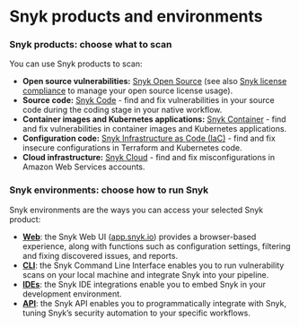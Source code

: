 # Snyk products and environments

### Snyk products: choose what to scan

You can use Snyk products to scan:

* **Open source vulnerabilities:** [Snyk Open Source](https://docs.snyk.io/snyk-open-source) (see also [Snyk license compliance](../../products/snyk-open-source/licenses/) to manage your open source license usage).
* **Source code:** [Snyk Code](https://snyk.io/product/snyk-code/) - find and fix vulnerabilities in your source code during the coding stage in your native workflow.
* **Container images and Kubernetes applications:** [Snyk Container](https://docs.snyk.io/snyk-container) - find and fix vulnerabilities in container images and Kubernetes applications.
* **Configuration code:** [Snyk Infrastructure as Code (IaC)](https://docs.snyk.io/snyk-infrastructure-as-code) - find and fix insecure configurations in Terraform and Kubernetes code.
* **Cloud infrastructure:** [Snyk Cloud](../../products/snyk-cloud/) - find and fix misconfigurations in Amazon Web Services accounts.

### Snyk environments: choose how to run Snyk

Snyk environments are the ways you can access your selected Snyk product:

* [**Web**](../../snyk-web-ui/): the Snyk Web UI ([app.snyk.io](https://app.snyk.io)) provides a browser-based experience, along with functions such as configuration settings, filtering and fixing discovered issues, and reports.
* [**CLI**](https://docs.snyk.io/snyk-cli): the Snyk Command Line Interface enables you to run vulnerability scans on your local machine and integrate Snyk into your pipeline.
* [**IDEs**](../../ide-tools/): the Snyk IDE integrations enable you to embed Snyk in your development environment.
* [**API**](https://support.snyk.io/hc/en-us/categories/360000665657-Snyk-API): the Snyk API enables you to programmatically integrate with Snyk, tuning Snyk’s security automation to your specific workflows.

###
